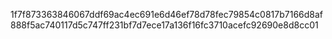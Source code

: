 1f7f873363846067ddf69ac4ec691e6d46ef78d78fec79854c0817b7166d8af888f5ac740117d5c747ff231bf7d7ece17a136f16fc3710acefc92690e8d8cc01
